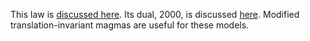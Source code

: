 This law is [discussed here](https://leanprover.zulipchat.com/#narrow/stream/458659-Equational/topic/Equation.202126).
Its dual, 2000, is discussed [here](https://leanprover.zulipchat.com/#narrow/stream/458659-Equational/topic/Hard.20problems.20and.20negative.20results). Modified translation-invariant magmas are useful for these models.
